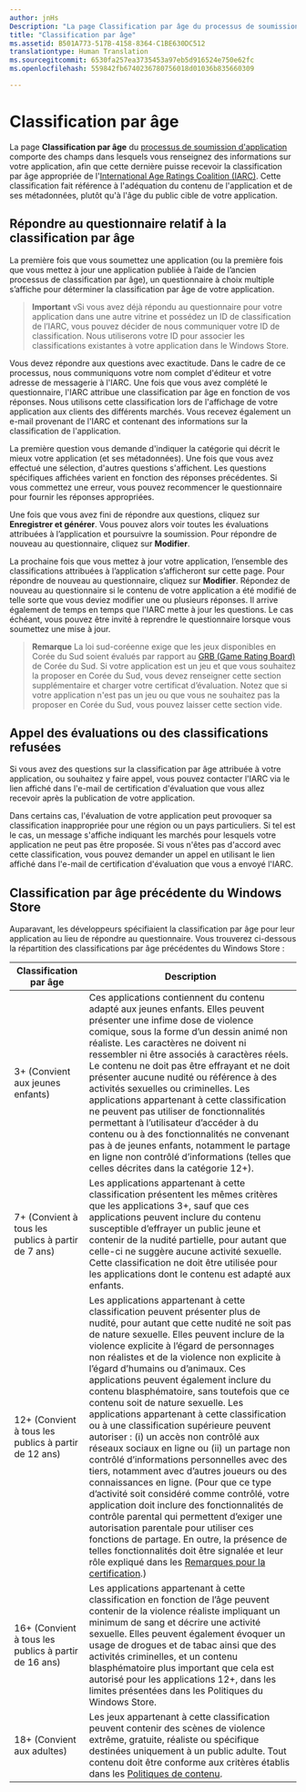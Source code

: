 ```yaml
---
author: jnHs
Description: "La page Classification par âge du processus de soumission d’application comporte des champs dans lesquels vous renseignez des informations sur votre application, afin que cette dernière puisse recevoir la classification par âge appropriée de l’IARC."
title: "Classification par âge"
ms.assetid: B501A773-517B-4158-8364-C1BE630DC512
translationtype: Human Translation
ms.sourcegitcommit: 6530fa257ea3735453a97eb5d916524e750e62fc
ms.openlocfilehash: 559842fb6740236780756018d01036b835660309

---
```


# Classification par âge

La page **Classification par âge** du [processus de soumission d'application](app-submissions.md) comporte des champs dans lesquels vous renseignez des informations sur votre application, afin que cette dernière puisse recevoir la classification par âge appropriée de l'[International Age Ratings Coalition (IARC)](http://go.microsoft.com/fwlink/p/?LinkId=716854). Cette classification fait référence à l'adéquation du contenu de l'application et de ses métadonnées, plutôt qu'à l'âge du public cible de votre application.

## Répondre au questionnaire relatif à la classification par âge

La première fois que vous soumettez une application (ou la première fois que vous mettez à jour une application publiée à l’aide de l’ancien processus de classification par âge), un questionnaire à choix multiple s’affiche pour déterminer la classification par âge de votre application.

> **Important** vSi vous avez déjà répondu au questionnaire pour votre application dans une autre vitrine et possédez un ID de classification de l’IARC, vous pouvez décider de nous communiquer votre ID de classification. Nous utiliserons votre ID pour associer les classifications existantes à votre application dans le Windows Store.

Vous devez répondre aux questions avec exactitude. Dans le cadre de ce processus, nous communiquons votre nom complet d'éditeur et votre adresse de messagerie à l'IARC. Une fois que vous avez complété le questionnaire, l'IARC attribue une classification par âge en fonction de vos réponses. Nous utilisons cette classification lors de l'affichage de votre application aux clients des différents marchés. Vous recevez également un e-mail provenant de l'IARC et contenant des informations sur la classification de l'application.

La première question vous demande d'indiquer la catégorie qui décrit le mieux votre application (et ses métadonnées). Une fois que vous avez effectué une sélection, d'autres questions s'affichent. Les questions spécifiques affichées varient en fonction des réponses précédentes. Si vous commettez une erreur, vous pouvez recommencer le questionnaire pour fournir les réponses appropriées.

Une fois que vous avez fini de répondre aux questions, cliquez sur **Enregistrer et générer**. Vous pouvez alors voir toutes les évaluations attribuées à l’application et poursuivre la soumission. Pour répondre de nouveau au questionnaire, cliquez sur **Modifier**.

La prochaine fois que vous mettez à jour votre application, l’ensemble des classifications attribuées à l’application s’afficheront sur cette page. Pour répondre de nouveau au questionnaire, cliquez sur **Modifier**. Répondez de nouveau au questionnaire si le contenu de votre application a été modifié de telle sorte que vous deviez modifier une ou plusieurs réponses. Il arrive également de temps en temps que l'IARC mette à jour les questions. Le cas échéant, vous pouvez être invité à reprendre le questionnaire lorsque vous soumettez une mise à jour.

> **Remarque** La loi sud-coréenne exige que les jeux disponibles en Corée du Sud soient évalués par rapport au [GRB (Game Rating Board)](http://go.microsoft.com/fwlink/p/?LinkId=228256) de Corée du Sud. Si votre application est un jeu et que vous souhaitez la proposer en Corée du Sud, vous devez renseigner cette section supplémentaire et charger votre certificat d’évaluation. Notez que si votre application n'est pas un jeu ou que vous ne souhaitez pas la proposer en Corée du Sud, vous pouvez laisser cette section vide.

## Appel des évaluations ou des classifications refusées

Si vous avez des questions sur la classification par âge attribuée à votre application, ou souhaitez y faire appel, vous pouvez contacter l'IARC via le lien affiché dans l'e-mail de certification d'évaluation que vous allez recevoir après la publication de votre application.

Dans certains cas, l'évaluation de votre application peut provoquer sa classification inappropriée pour une région ou un pays particuliers. Si tel est le cas, un message s'affiche indiquant les marchés pour lesquels votre application ne peut pas être proposée. Si vous n'êtes pas d'accord avec cette classification, vous pouvez demander un appel en utilisant le lien affiché dans l'e-mail de certification d'évaluation que vous a envoyé l'IARC.

## Classification par âge précédente du Windows Store


Auparavant, les développeurs spécifiaient la classification par âge pour leur application au lieu de répondre au questionnaire. Vous trouverez ci-dessous la répartition des classifications par âge précédentes du Windows Store :

| Classification par âge                           | Description                            |
|--------------------------------------|----------------------------------------|
| 3+ (Convient aux jeunes enfants)     | Ces applications contiennent du contenu adapté aux jeunes enfants. Elles peuvent présenter une infime dose de violence comique, sous la forme d’un dessin animé non réaliste. Les caractères ne doivent ni ressembler ni être associés à caractères réels. Le contenu ne doit pas être effrayant et ne doit présenter aucune nudité ou référence à des activités sexuelles ou criminelles. Les applications appartenant à cette classification ne peuvent pas utiliser de fonctionnalités permettant à l’utilisateur d’accéder à du contenu ou à des fonctionnalités ne convenant pas à de jeunes enfants, notamment le partage en ligne non contrôlé d’informations (telles que celles décrites dans la catégorie 12+).            |
| 7+ (Convient à tous les publics à partir de 7 ans)   | Les applications appartenant à cette classification présentent les mêmes critères que les applications 3+, sauf que ces applications peuvent inclure du contenu susceptible d’effrayer un public jeune et contenir de la nudité partielle, pour autant que celle-ci ne suggère aucune activité sexuelle. Cette classification ne doit être utilisée pour les applications dont le contenu est adapté aux enfants.                                                                                   |
| 12+ (Convient à tous les publics à partir de 12 ans) | Les applications appartenant à cette classification peuvent présenter plus de nudité, pour autant que cette nudité ne soit pas de nature sexuelle. Elles peuvent inclure de la violence explicite à l’égard de personnages non réalistes et de la violence non explicite à l’égard d’humains ou d’animaux. Ces applications peuvent également inclure du contenu blasphématoire, sans toutefois que ce contenu soit de nature sexuelle. Les applications appartenant à cette classification ou à une classification supérieure peuvent autoriser : (i) un accès non contrôlé aux réseaux sociaux en ligne ou (ii) un partage non contrôlé d’informations personnelles avec des tiers, notamment avec d’autres joueurs ou des connaissances en ligne. (Pour que ce type d’activité soit considéré comme contrôlé, votre application doit inclure des fonctionnalités de contrôle parental qui permettent d’exiger une autorisation parentale pour utiliser ces fonctions de partage. En outre, la présence de telles fonctionnalités doit être signalée et leur rôle expliqué dans les [Remarques pour la certification](notes-for-certification.md).) |
| 16+ (Convient à tous les publics à partir de 16 ans) | Les applications appartenant à cette classification en fonction de l’âge peuvent contenir de la violence réaliste impliquant un minimum de sang et décrire une activité sexuelle. Elles peuvent également évoquer un usage de drogues et de tabac ainsi que des activités criminelles, et un contenu blasphématoire plus important que cela est autorisé pour les applications 12+, dans les limites présentées dans les Politiques du Windows Store.                                                                                                                           |
| 18+ (Convient aux adultes)            | Les jeux appartenant à cette classification peuvent contenir des scènes de violence extrême, gratuite, réaliste ou spécifique destinées uniquement à un public adulte. Tout contenu doit être conforme aux critères établis dans les [Politiques de contenu](https://msdn.microsoft.com/library/windows/apps/dn764944).                                                                                                                                                            |



<!--HONumber=Jun16_HO4-->


